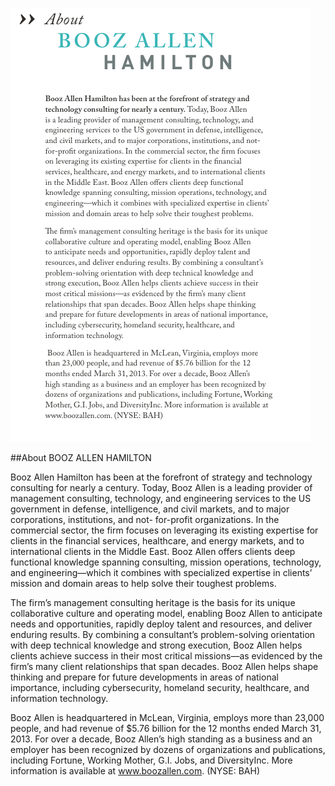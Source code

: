 ![](figures/AboutBooz.png)

##About BOOZ ALLEN HAMILTON  

Booz Allen Hamilton has been at the forefront of strategy and technology consulting for nearly a century. Today, Booz Allen
is a leading provider of management consulting, technology, and engineering services to the US government in defense, intelligence, and civil markets, and to major corporations, institutions, and not- for-profit organizations. In the commercial sector, the firm focuses on leveraging its existing expertise for clients in the financial services, healthcare, and energy markets, and to international clients in the Middle East. Booz Allen offers clients deep functional knowledge spanning consulting, mission operations, technology, and engineering—which it combines with specialized expertise in clients’ mission and domain areas to help solve their toughest problems.  


The firm’s management consulting heritage is the basis for its unique collaborative culture and operating model, enabling Booz Allen
to anticipate needs and opportunities, rapidly deploy talent and resources, and deliver enduring results. By combining a consultant’s problem-solving orientation with deep technical knowledge and strong execution, Booz Allen helps clients achieve success in their most critical missions—as evidenced by the firm’s many client relationships that span decades. Booz Allen helps shape thinking and prepare for future developments in areas of national importance, including cybersecurity, homeland security, healthcare, and information technology.  


Booz Allen is headquartered in McLean, Virginia, employs more than 23,000 people, and had revenue of $5.76 billion for the 12 months ended March 31, 2013. For over a decade, Booz Allen’s
high standing as a business and an employer has been recognized by dozens of organizations and publications, including Fortune, Working Mother, G.I. Jobs, and DiversityInc. More information is available at www.boozallen.com. (NYSE: BAH)
